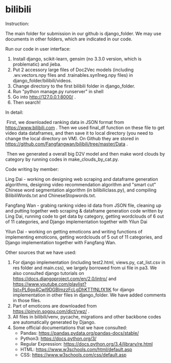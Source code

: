 # bilibili
Instruction:

The main folder for submission in our github is django_folder. We may use documents in other folders, which are indicated in our code.

Run our code in user interface:

1. Install django, scikit-learn, gensim (no 3.3.0 version, which is problematic) and jieba.
2. Put 2 accessory large files of Doc2Vec models (including .wv.vectors.npy files and .trainables.syn1neg.npy files) in django_folder/bilibili/videos.
3. Change directory to the first bilibili folder in django_folder.
4. Run  "python manage.py runserver" in shell
5. Go into http://127.0.0.1:8000/ .
6. Then search!

In detail:

​	First, we downloaded ranking data in JSON format from https://www.bilibili.com . Then we used final_df function on these file to get video data dataframes, and then save it to local directory (you need to change the local directory on VM). On Github they are stored in https://github.com/Fangfangwan/bilibili/tree/master/Data .

​	Then we generated a overall big D2V model and then make word clouds by category by running codes in make_clouds_by_cat.py.

Code writing by member:

Ling Dai - working on designing web scraping and dataframe generation algorithms, designing video recommendation algorithm and "smart cut" Chinese word segmentation algorithm (in bilibiliclass.py), and compiling BilibiliWords.txt and ChineseStopwords.txt.

Fangfang Wan - grabing ranking video id data from JSON file, cleaning up and putting together web scraping & dataframe generation code written by Ling Dai, running code to get data by category, getting wordclouds of 6 out of 11 categories, and Django implementation together with Yilun Dai

Yilun Dai - working on getting emoticons and writing functions of implementing emoticons, getting wordclouds of 5 out of 11 categories, and Django implementation together with Fangfang Wan.

Other sources that we have used:

1. For django implementation (including test2.html, views.py, cat_list.csv in res folder and main.css), we largely borrowed from ui file in pa3. We also consulted django tutorials on https://docs.djangoproject.com/en/2.0/intro/ and https://www.youtube.com/playlist?list=PL6gx4Cwl9DGBlmzzFcLgDhKTTfNLfX1IK for django implementation in other files in django_folder. We have added comments in those files.
2. Part of emoticons are downloaded from https://pinyin.sogou.com/dict/ywz/ .
3. All files in bilibili/venv,  pycache, migrations and other backbone codes are automatically generated by Django.
4. Some official documentations that we have consulted:
   - Pandas: https://pandas.pydata.org/pandas-docs/stable/
   - Python3: https://docs.python.org/3/
   - Regular Expression: https://docs.python.org/3.4/library/re.html
   - HTML: https://www.w3schools.com/html/default.asp
   - CSS: https://www.w3schools.com/css/default.asp

